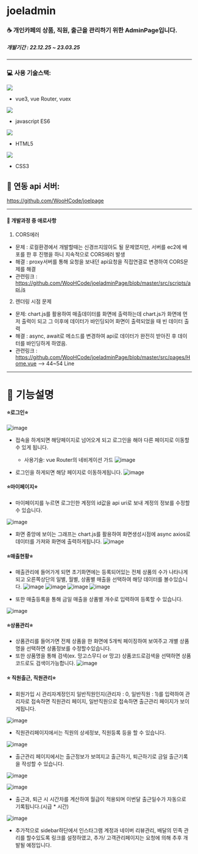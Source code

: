 # joeladmin
### &#x2615; 개인카페의 상품, 직원, 출근을 관리하기 위한 AdminPage입니다.

##### 개발기간 : 22.12.25 ~ 23.03.25

---

### &#x1F4BB; 사용 기술스택:
<img src="https://img.shields.io/badge/vue.js-221144?style=flat-square&logo=vue.js&logoColor=green">

- vue3, vue Router, vuex 

<img src="https://img.shields.io/badge/javascript-ffff00?style=flat-square&logo=javascript&logoColor=green">

- javascript ES6

<img src="https://img.shields.io/badge/html5-FF818D?style=flat-square&logo=html5&logoColor=">

- HTML5

<img src="https://img.shields.io/badge/css3-7CB1F7?style=flat-square&logo=css3&logoColor=blue">

- CSS3

## &#x1F517; 연동 api 서버:

https://github.com/WooHCode/joelpage

---

#### &#x1F4D8; 개발과정 중 애로사항

1. CORS에러
- 문제 : 로컬환경에서 개발할때는 신경쓰지않아도 될 문제였지만, 서버를 ec2에 배포를 한 후 진행을 하니 지속적으로 CORS에러 발생
- 해결 : proxy서버를 통해 요청을 보내던 api요청을 직접연결로 변경하여 CORS문제를 해결
- 관련링크 : https://github.com/WooHCode/joeladminPage/blob/master/src/scripts/api.js

2. 렌더링 시점 문제
- 문제: chart.js를 활용하여 매출데이터를 화면에 출력하는데 chart.js가 화면에 먼저 출력이 되고 그 이후에 데이터가 바인딩되어 화면이 출력되었을 때 빈 데이터 출력
- 해결 : async, await로 메소드를 변경하여 api로 데이터가 완전히 받아진 후 데이터를 바인딩하게 하였음.
- 관련링크 : https://github.com/WooHCode/joeladminPage/blob/master/src/pages/Home.vue   --> 44~54 Line

---


# &#x1F4DD; 기능설명

#### &#x2B50;로그인&#x2B50;

![image](https://user-images.githubusercontent.com/112393201/228716703-149be613-9a41-4d15-8889-cc2e7a366ffb.png)

* 접속을 하게되면 해당페이지로 넘어오게 되고 로그인을 해야 다른 페이지로 이동할 수 있게 됩니다.
  - 사용기술: vue Router의 네비게이션 가드
![image](https://user-images.githubusercontent.com/112393201/228717062-018518dc-639d-4d7d-872e-8d60e5b83459.png)


* 로그인을 하게되면 해당 페이지로 이동하게됩니다.
![image](https://user-images.githubusercontent.com/112393201/228717098-0207a87a-abef-406e-9a97-43199f80b125.png)

#### &#x2B50;마이페이지&#x2B50;

* 마이페이지를 누르면 로그인한 계정의 id값을 api uri로 보내 계정의 정보를 수정할 수 있습니다.

![image](https://user-images.githubusercontent.com/112393201/228717354-fe5c83a3-cb79-47fe-8311-c5f3c628ae95.png)

* 화면 중앙에 보이는 그래프는 chart.js를 활용하여 화면생성시점에 async axios로 데이터를 가져와 화면에 출력하게됩니다.
![image](https://user-images.githubusercontent.com/112393201/228717566-73ab7b53-b3cc-4220-abd4-57489777f6f7.png)

#### &#x2B50;매출현황&#x2B50;

* 매출관리에 들어가게 되면 초기화면에는 등록되어있는 전체 상품의 수가 나타나게 되고 오른쪽상단의 일별, 월별, 상품별 매출을 선택하여 해당 데이터를 볼수있습니다.
![image](https://user-images.githubusercontent.com/112393201/228717823-57adce31-719a-44a4-b4b4-2026c9fc0c6f.png)
![image](https://user-images.githubusercontent.com/112393201/228717859-801f5658-ae10-4675-b9d8-7c5ddd7042c4.png)
![image](https://user-images.githubusercontent.com/112393201/228717890-8d61192d-0ed6-459e-bb31-754808bfd425.png)
![image](https://user-images.githubusercontent.com/112393201/228718008-284b2f95-c81a-43bf-a9b8-7e4603e91d46.png)

* 또한 매출등록을 통해 금일 매출을 상품별 개수로 입력하여 등록할 수 있습니다.

![image](https://user-images.githubusercontent.com/112393201/228718322-dbcf31db-ae77-4f47-a84e-7e56593771d7.png)

#### &#x2B50;상품관리&#x2B50;

* 상품관리를 들어가면 전체 상품을 한 화면에 5개씩 페이징하여 보여주고 개별 상품명을 선택하면 상품정보를 수정할수있습니다.
* 또한 상품명을 통해 검색(ex. 망고스무디 or 망고) 상품코드로검색을 선택하면 상품코드로도 검색이가능합니다.
![image](https://user-images.githubusercontent.com/112393201/228718753-e1c69de1-1726-4d75-942e-044b8247c87e.png)

#### &#x2B50; 직원출근, 직원관리&#x2B50;

* 회원가입 시 관리자계정인지 일반직원인지(관리자 : 0, 일반직원 : 1)를 입력하여 관리자로 접속하면 직원관리 페이지, 일반직원으로 접속하면 출근관리 페이지가 보이게됩니다.

![image](https://user-images.githubusercontent.com/112393201/228721630-a8c4ffd4-4373-4969-b1ae-dae957b40504.png)

* 직원관리페이지에서는 직원의 상세정보, 직원등록 등을 할 수 있습니다.

![image](https://user-images.githubusercontent.com/112393201/228721786-adfb31ae-cfc5-4fce-9ab1-caf78af6d6a4.png)

* 출근관리 페이지에서는 출근정보가 보여지고 출근하기, 퇴근하기로 금일 출근기록을 작성할 수 있습니다.

![image](https://user-images.githubusercontent.com/112393201/228723043-467da6f7-3a14-4dd4-b165-9adba96d747f.png)

![image](https://user-images.githubusercontent.com/112393201/228723085-8c888e1e-1c72-4ac8-9991-35a9e4b2f938.png)

* 출근과, 퇴근 시 시간차를 계산하여 월급이 적용되며 이번달 출근일수가 자동으로 기록됩니다.(시급 * 시간)

![image](https://user-images.githubusercontent.com/112393201/228723362-6f970927-86b9-478e-bf7f-1e1acc283c35.png)

* 추가적으로 sidebar하단에서 인스타그램 계정과 네이버 리뷰관리, 배달의 민족 관리를 할수있도록 링크를 설정하였고, 추가/ 고객관리페이지는 요청에 의해 추후 개발될 예정입니다.



